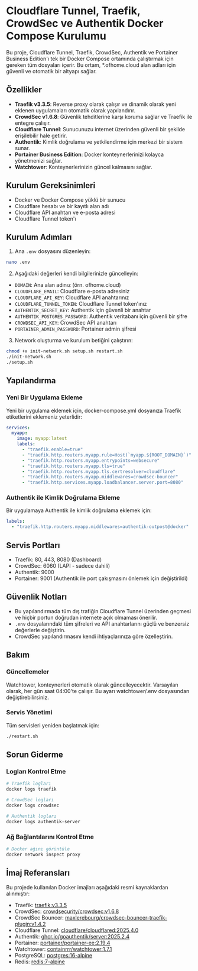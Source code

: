 # Cloudflare Tunnel, Traefik, CrowdSec ve Authentik Docker Compose Kurulumu

Bu proje, Cloudflare Tunnel, Traefik, CrowdSec, Authentik ve Portainer Business Edition'ı tek bir Docker Compose ortamında çalıştırmak için gereken tüm dosyaları içerir. Bu ortam, *.ofhome.cloud alan adları için güvenli ve otomatik bir altyapı sağlar.

## Özellikler

- **Traefik v3.3.5**: Reverse proxy olarak çalışır ve dinamik olarak yeni eklenen uygulamaları otomatik olarak yapılandırır.
- **CrowdSec v1.6.8**: Güvenlik tehditlerine karşı koruma sağlar ve Traefik ile entegre çalışır.
- **Cloudflare Tunnel**: Sunucunuzu internet üzerinden güvenli bir şekilde erişilebilir hale getirir.
- **Authentik**: Kimlik doğrulama ve yetkilendirme için merkezi bir sistem sunar.
- **Portainer Business Edition**: Docker konteynerlerinizi kolayca yönetmenizi sağlar.
- **Watchtower**: Konteynerlerinizin güncel kalmasını sağlar.

## Kurulum Gereksinimleri

- Docker ve Docker Compose yüklü bir sunucu
- Cloudflare hesabı ve bir kayıtlı alan adı
- Cloudflare API anahtarı ve e-posta adresi
- Cloudflare Tunnel token'ı

## Kurulum Adımları

1. Ana `.env` dosyasını düzenleyin:

```bash
nano .env
```

2. Aşağıdaki değerleri kendi bilgilerinizle güncelleyin:

- `DOMAIN`: Ana alan adınız (örn. ofhome.cloud)
- `CLOUDFLARE_EMAIL`: Cloudflare e-posta adresiniz
- `CLOUDFLARE_API_KEY`: Cloudflare API anahtarınız
- `CLOUDFLARE_TUNNEL_TOKEN`: Cloudflare Tunnel token'ınız
- `AUTHENTIK_SECRET_KEY`: Authentik için güvenli bir anahtar
- `AUTHENTIK_POSTGRES_PASSWORD`: Authentik veritabanı için güvenli bir şifre
- `CROWDSEC_API_KEY`: CrowdSec API anahtarı
- `PORTAINER_ADMIN_PASSWORD`: Portainer admin şifresi

3. Network oluşturma ve kurulum betiğini çalıştırın:

```bash
chmod +x init-network.sh setup.sh restart.sh
./init-network.sh
./setup.sh
```

## Yapılandırma

### Yeni Bir Uygulama Ekleme

Yeni bir uygulama eklemek için, docker-compose.yml dosyanıza Traefik etiketlerini eklemeniz yeterlidir:

```yaml
services:
  myapp:
    image: myapp:latest
    labels:
      - "traefik.enable=true"
      - "traefik.http.routers.myapp.rule=Host(`myapp.${ROOT_DOMAIN}`)"
      - "traefik.http.routers.myapp.entrypoints=websecure"
      - "traefik.http.routers.myapp.tls=true"
      - "traefik.http.routers.myapp.tls.certresolver=cloudflare"
      - "traefik.http.routers.myapp.middlewares=crowdsec-bouncer"
      - "traefik.http.services.myapp.loadbalancer.server.port=8080"
```

### Authentik ile Kimlik Doğrulama Ekleme

Bir uygulamaya Authentik ile kimlik doğrulama eklemek için:

```yaml
labels:
  - "traefik.http.routers.myapp.middlewares=authentik-outpost@docker"
```

## Servis Portları

- Traefik: 80, 443, 8080 (Dashboard)
- CrowdSec: 6060 (LAPI - sadece dahili)
- Authentik: 9000
- Portainer: 9001 (Authentik ile port çakışmasını önlemek için değiştirildi)

## Güvenlik Notları

- Bu yapılandırmada tüm dış trafiğin Cloudflare Tunnel üzerinden geçmesi ve hiçbir portun doğrudan internete açık olmaması önerilir.
- `.env` dosyalarındaki tüm şifreleri ve API anahtarlarını güçlü ve benzersiz değerlerle değiştirin.
- CrowdSec yapılandırmasını kendi ihtiyaçlarınıza göre özelleştirin.

## Bakım

### Güncellemeler

Watchtower, konteynerleri otomatik olarak güncelleyecektir. Varsayılan olarak, her gün saat 04:00'te çalışır. Bu ayarı watchtower/.env dosyasından değiştirebilirsiniz.

### Servis Yönetimi

Tüm servisleri yeniden başlatmak için:

```bash
./restart.sh
```

## Sorun Giderme

### Logları Kontrol Etme

```bash
# Traefik logları
docker logs traefik

# CrowdSec logları
docker logs crowdsec

# Authentik logları
docker logs authentik-server
```

### Ağ Bağlantılarını Kontrol Etme

```bash
# Docker ağını görüntüle
docker network inspect proxy
```

## İmaj Referansları

Bu projede kullanılan Docker imajları aşağıdaki resmi kaynaklardan alınmıştır:

- Traefik: [traefik:v3.3.5](https://hub.docker.com/_/traefik)
- CrowdSec: [crowdsecurity/crowdsec:v1.6.8](https://hub.docker.com/r/crowdsecurity/crowdsec)
- CrowdSec Bouncer: [maxlerebourg/crowdsec-bouncer-traefik-plugin:v1.4.2](https://github.com/maxlerebourg/crowdsec-bouncer-traefik-plugin)
- Cloudflare Tunnel: [cloudflare/cloudflared:2025.4.0](https://hub.docker.com/r/cloudflare/cloudflared)
- Authentik: [ghcr.io/goauthentik/server:2025.2.4](https://github.com/goauthentik/authentik)
- Portainer: [portainer/portainer-ee:2.19.4](https://hub.docker.com/r/portainer/portainer-ee)
- Watchtower: [containrrr/watchtower:1.7.1](https://hub.docker.com/r/containrrr/watchtower)
- PostgreSQL: [postgres:16-alpine](https://hub.docker.com/_/postgres)
- Redis: [redis:7-alpine](https://hub.docker.com/_/redis)